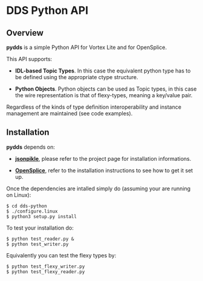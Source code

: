 # DDS Python API

## Overview
**pydds** is a simple Python API for Vortex Lite and for OpenSplice.

This API supports:

- **IDL-based Topic Types**. In this case the equivalent python type 
  has to be defined using the appropriate ctype structure.
  
- **Python Objects**. Python objects can be used as Topic types, in this
  case the wire representation is that of flexy-types, meaning a 
  key/value pair.
  
Regardless of the kinds of type definition interoperability and instance management are maintained (see code examples).

## Installation
**pydds** depends on:

- [**jsonpikle**](https://github.com/jsonpickle/jsonpickle), please refer to the project page for installation informations.

- [**OpenSplice**](https://github.com/ADLINK-IST/opensplice), refer to the installation instructions to see how to get it set up.

Once the dependencies are intalled simply do (assuming your are running on Linux):

	$ cd dds-python
	$ ./configure.linux
	$ python3 setup.py install 

To test your installation do:

	$ python test_reader.py &
	$ python test_writer.py 
	

Equivalently you can test the flexy types by:

	$ python test_flexy_writer.py 
	$ python test_flexy_reader.py 





 
